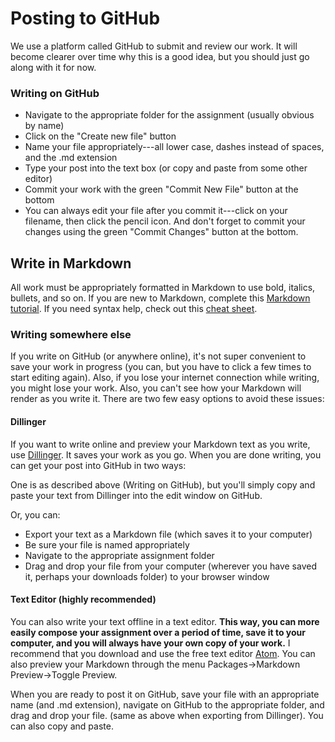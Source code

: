 # Posting to GitHub
We use a platform called GitHub to submit and review our work. It will become clearer over time why this is a good idea, but you should just go along with it for now.

### Writing on GitHub
* Navigate to the appropriate folder for the assignment (usually obvious by name)
* Click on the "Create new file" button
* Name your file appropriately---all lower case, dashes instead of spaces, and the .md extension
* Type your post into the text box (or copy and paste from some other editor)
* Commit your work with the green "Commit New File" button at the bottom
* You can always edit your file after you commit it---click on your filename, then click the pencil icon. And don't forget to commit your changes using the green "Commit Changes" button at the bottom.

## Write in Markdown
All work must be appropriately formatted in Markdown to use bold, italics, bullets, and so on. If you are new to Markdown, complete this [Markdown tutorial](https://www.markdowntutorial.com/). If you need syntax help, check out this [cheat sheet](https://www.markdownguide.org/cheat-sheet).

### Writing somewhere else
If you write on GitHub (or anywhere online), it's not super convenient to save your work in progress (you can, but you have to click a few times to start editing again). Also, if you lose your internet connection while writing, you might lose your work. Also, you can't see how your Markdown will render as you write it. There are two few easy options to avoid these issues:

#### Dillinger
If you want to write online and preview your Markdown text as you write, use [Dillinger](https://dillinger.io/). It saves your work as you go. When you are done writing, you can get your post into GitHub in two ways:

One is as described above (Writing on GitHub), but you'll simply copy and paste your text from Dillinger into the edit window on GitHub.

Or, you can:
* Export your text as a Markdown file (which saves it to your computer)
* Be sure your file is named appropriately
* Navigate to the appropriate assignment folder
* Drag and drop your file from your computer (wherever you have saved it, perhaps your downloads folder) to your browser window

#### Text Editor (highly recommended)
You can also write your text offline in a text editor. **This way, you can more easily compose your assignment over a period of time, save it to your computer, and you will always have your own copy of your work.** I recommend that you download and use the free text editor [Atom](http://atom.io). You can also preview your Markdown through the menu Packages->Markdown Preview->Toggle Preview.

When you are ready to post it on GitHub, save your file with an appropriate name (and .md extension), navigate on GitHub to the appropriate folder, and drag and drop your file. (same as above when exporting from Dillinger). You can also copy and paste.
